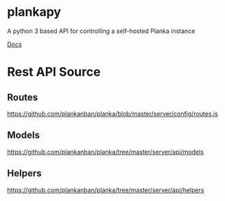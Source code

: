 # plankapy
A python 3 based API for controlling a self-hosted Planka instance

[Docs](https://hwelch-fle.github.io/plankapy/plankapy.html)

# Rest API Source

## Routes
https://github.com/plankanban/planka/blob/master/server/config/routes.js

## Models
https://github.com/plankanban/planka/tree/master/server/api/models

## Helpers
https://github.com/plankanban/planka/tree/master/server/api/helpers
